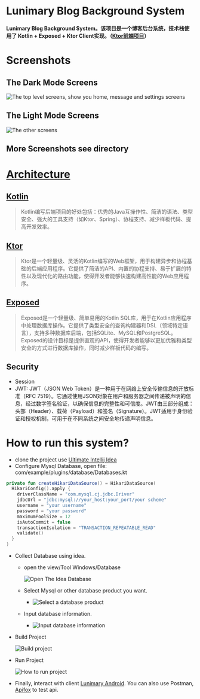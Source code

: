 Lunimary Blog Background System
==================

**Lunimary Blog Background System。该项目是一个博客后台系统，技术栈使用了 Kotlin + Exposed + Ktor Client实现。（[Ktor前端项目](https://github.com/cenguofei/Luminary-android)）**

# Screenshots

## The Dark Mode Screens
![The top level screens, show you home, message and settings screens](docs/images/dark.png)

## The Light Mode Screens
![The other screens](docs/images/light.png)

## More Screenshots see directory <a href ="https://github.com/cenguofei/Luminary-android/tree/main/docs/images">

# Architecture

## [Kotlin](https://kotlinlang.org/)
> Kotlin编写后端项目的好处包括：优秀的Java互操作性、简洁的语法、类型安全、强大的工具支持（如Ktor、Spring）、协程支持、减少样板代码、提高开发效率。

## [Ktor](https://ktor.io/docs/welcome.html)
> Ktor是一个轻量级、灵活的Kotlin编写的Web框架，用于构建异步和协程基础的后端应用程序。它提供了简洁的API、内置的协程支持、易于扩展的特性以及现代化的路由功能，使得开发者能够快速构建高性能的Web应用程序。

## [Exposed](https://github.com/JetBrains/Exposed)
> Exposed是一个轻量级、简单易用的Kotlin SQL库，用于在Kotlin应用程序中处理数据库操作。它提供了类型安全的查询构建器和DSL（领域特定语言），支持多种数据库后端，包括SQLite、MySQL和PostgreSQL。Exposed的设计目标是提供直观的API，使得开发者能够以更加优雅和类型安全的方式进行数据库操作，同时减少样板代码的编写。

## Security
- Session
- JWT: JWT（JSON Web Token）是一种用于在网络上安全传输信息的开放标准（RFC 7519）。它通过使用JSON对象在用户和服务器之间传递被声明的信息，经过数字签名验证，以确保信息的完整性和可信度。JWT由三部分组成：头部（Header）、载荷（Payload）和签名（Signature）。JWT适用于身份验证和授权机制，可用于在不同系统之间安全地传递声明信息。

# How to run this system?
- clone the project use [Ultimate Intellij Idea](https://www.jetbrains.com/zh-cn/idea/download)
- Configure Mysql Database, open file: com/example/plugins/database/Databases.kt
```kotlin
private fun createHikariDataSource() = HikariDataSource(
  HikariConfig().apply {
    driverClassName = "com.mysql.cj.jdbc.Driver"
    jdbcUrl = "jdbc:mysql://your_host:your_port/your scheme"
    username = "your username"
    password = "your password"
    maximumPoolSize = 12
    isAutoCommit = false
    transactionIsolation = "TRANSACTION_REPEATABLE_READ"
    validate()
  }
)
```
- Collect Database using idea.
  - open the view/Tool Windows/Database
  
    ![Open The Idea Database](docs/images/open_db.png)

  - Select Mysql or other database product you want.

    - ![Select a database product](docs/images/select_mysql.png)
  
  - Input database information.
  
    - ![Input database information](docs/images/configure_db.png)

- Build Project

  ![Build project](docs/images/build.png)

- Run Project

  ![How to run project](docs/images/run.png)

- Finally, interact with client [Lunimary Android](https://github.com/cenguofei/Luminary-android). You can also use Postman, [Apifox](https://apifox.com/) to test api.
